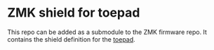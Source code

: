 # ZMK shield for toepad

This repo can be added as a submodule to the ZMK firmware repo. It contains the shield definition for the [toepad](https://github.com/kumekay/Toepad).
